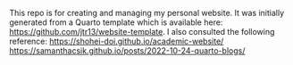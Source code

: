 This repo is for creating and managing my personal website. 
It was initially generated from a Quarto template which is available here: https://github.com/jtr13/website-template.
I also consulted the following reference:
https://shohei-doi.github.io/academic-website/
https://samanthacsik.github.io/posts/2022-10-24-quarto-blogs/
